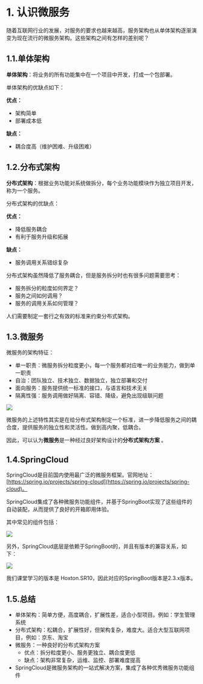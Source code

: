 # 1. 认识微服务

随着互联网行业的发展，对服务的要求也越来越高，服务架构也从单体架构逐渐演变为现在流行的微服务架构。这些架构之间有怎样的差别呢？

## 1.1.单体架构

**单体架构**：将业务的所有功能集中在一个项目中开发，打成一个包部署。

单体架构的优缺点如下：

**优点：**

- 架构简单
- 部署成本低

**缺点：**

- 耦合度高（维护困难、升级困难）

## 1.2.分布式架构

**分布式架构**：根据业务功能对系统做拆分，每个业务功能模块作为独立项目开发，称为一个服务。

分布式架构的优缺点：

**优点：**

- 降低服务耦合
- 有利于服务升级和拓展

**缺点：**

- 服务调用关系错综复杂

分布式架构虽然降低了服务耦合，但是服务拆分时也有很多问题需要思考：

- 服务拆分的粒度如何界定？
- 服务之间如何调用？
- 服务的调用关系如何管理？

人们需要制定一套行之有效的标准来约束分布式架构。

## 1.3.微服务

微服务的架构特征：

- 单一职责：微服务拆分粒度更小，每一个服务都对应唯一的业务能力，做到单一职责
- 自治：团队独立、技术独立、数据独立，独立部署和交付
- 面向服务：服务提供统一标准的接口，与语言和技术无关
- 隔离性强：服务调用做好隔离、容错、降级，避免出现级联问题

[![](https://cdn.nlark.com/yuque/0/2024/png/38953059/1708778659599-d8aaa289-3905-4d19-8ecc-7b94c1cd495f.png)](https://cdn.nlark.com/yuque/0/2024/png/38953059/1708778659599-d8aaa289-3905-4d19-8ecc-7b94c1cd495f.png)

微服务的上述特性其实是在给分布式架构制定一个标准，进一步降低服务之间的耦合度，提供服务的独立性和灵活性。做到高内聚，低耦合。

因此，可以认为**微服务**是一种经过良好架构设计的**分布式架构方案** 。

## 1.4.SpringCloud

SpringCloud是目前国内使用最广泛的微服务框架。官网地址：[https://spring.io/projects/spring-cloud](https://spring.io/projects/spring-cloud)。

SpringCloud集成了各种微服务功能组件，并基于SpringBoot实现了这些组件的自动装配，从而提供了良好的开箱即用体验。

其中常见的组件包括：

[![](https://cdn.nlark.com/yuque/0/2024/png/38953059/1708778480835-ec1cdb25-e2a7-41a9-b648-ff1453e8832f.png)](https://cdn.nlark.com/yuque/0/2024/png/38953059/1708778480835-ec1cdb25-e2a7-41a9-b648-ff1453e8832f.png)

另外，SpringCloud底层是依赖于SpringBoot的，并且有版本的兼容关系，如下：

[![](https://cdn.nlark.com/yuque/0/2024/png/38953059/1708778545852-06d822c1-b34f-46d8-849c-d9df80a1e226.png)](https://cdn.nlark.com/yuque/0/2024/png/38953059/1708778545852-06d822c1-b34f-46d8-849c-d9df80a1e226.png)

我们课堂学习的版本是 Hoxton.SR10，因此对应的SpringBoot版本是2.3.x版本。

## 1.5.总结

- 单体架构：简单方便，高度耦合，扩展性差，适合小型项目。例如：学生管理系统
- 分布式架构：松耦合，扩展性好，但架构复杂，难度大。适合大型互联网项目，例如：京东、淘宝
- 微服务：一种良好的分布式架构方案
	- 优点：拆分粒度更小、服务更独立、耦合度更低
	- 缺点：架构非常复杂，运维、监控、部署难度提高
- SpringCloud是微服务架构的一站式解决方案，集成了各种优秀微服务功能组件

